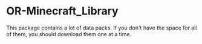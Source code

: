 # OR-Minecraft_Library
This package contains a lot of data packs. If you don't have the space for all of them, you should download them one at a time.
